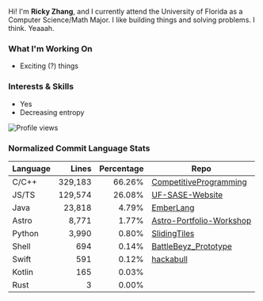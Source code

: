 Hi! I'm **Ricky Zhang**, and I currently attend the University of Florida as a Computer Science/Math Major. I like building things and solving problems. I think. Yeaaah.

### What I'm Working On
- Exciting (?) things

### Interests & Skills
- Yes
- Decreasing entropy

![Profile views](https://komarev.com/ghpvc/?username=TheRickyZhang&color=blue)

<!--START_COMMIT_LANG_STATS-->
### Normalized Commit Language Stats

| Language    | Lines   | Percentage | Repo |
| ----------- | ------: | ---------: | ---- |
| C/C++       | 329,183 |     66.26% | [CompetitiveProgramming](https://github.com/TheRickyZhang/CompetitiveProgramming) |
| JS/TS       | 129,574 |     26.08% | [UF-SASE-Website](https://github.com/ufsasewebmaster/UF-SASE-Website) |
| Java        | 23,818 |      4.79% | [EmberLang](https://github.com/TheRickyZhang/EmberLang) |
| Astro       |  8,771 |      1.77% | [Astro-Portfolio-Workshop](https://github.com/TheRickyZhang/Astro-Portfolio-Workshop) |
| Python      |  3,990 |      0.80% | [SlidingTiles](https://github.com/TheRickyZhang/SlidingTiles) |
| Shell       |    694 |      0.14% | [BattleBeyz_Prototype](https://github.com/TheRickyZhang/BattleBeyz_Prototype) |
| Swift       |    591 |      0.12% | [hackabull](https://github.com/AnthonyYao7/hackabull) |
| Kotlin      |    165 |      0.03% |  |
| Rust        |      3 |      0.00% |  |
<!--END_COMMIT_LANG_STATS-->

